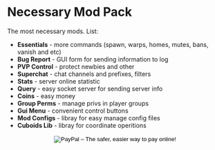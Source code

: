 <h1>Necessary Mod Pack</h1>

The most necessary mods. List:

<ul>
<li><b>Essentials</b> - more commands (spawn, warps, homes, mutes, bans, vanish and etc)</li>
<li><b>Bug Report</b> - GUI form for sending information to log</li>
<li><b>PVP Control</b> - protect newbies and other</li>
<li><b>Superchat</b> - chat channels and prefixes, filters</li>
<li><b>Stats</b> - server online statistic</li>
<li><b>Query</b> - easy socket server for sending server info</li>
<li><b>Coins</b> - easy money</li>
<li><b>Group Perms</b> - manage privs in player groups</li>
<li><b>Gui Menu</b> - convenient control buttons</li>
<li><b>Mod Configs</b> - libray for easy manage config files</li>
<li><b>Cuboids Lib</b> - libray for coordinate operitions</li>
</ul>

<center>
<form action="https://www.paypal.com/cgi-bin/webscr" method="post" target="_top">
<input type="hidden" name="cmd" value="_s-xclick">
<input type="hidden" name="hosted_button_id" value="XPWULB42QVJCJ">
<input type="image" src="https://www.paypalobjects.com/en_US/GB/i/btn/btn_donateCC_LG.gif" border="0" name="submit" alt="PayPal – The safer, easier way to pay online!">
<img alt="" border="0" src="https://www.paypalobjects.com/ru_RU/i/scr/pixel.gif" width="1" height="1">
</form>
</center>

